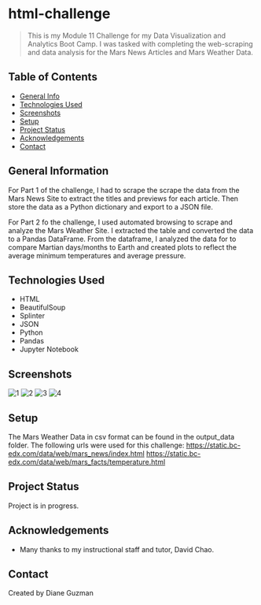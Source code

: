 # html-challenge
> This is my Module 11 Challenge for my Data Visualization and Analytics Boot Camp. I was tasked with completing the web-scraping and data analysis for the Mars News Articles and Mars Weather Data.

## Table of Contents
* [General Info](#general-information)
* [Technologies Used](#technologies-used)
* [Screenshots](#screenshots)
* [Setup](#setup)
* [Project Status](#project-status)
* [Acknowledgements](#acknowledgements)
* [Contact](#contact)


## General Information
For Part 1 of the challenge, I had to scrape the scrape the data from the Mars News Site to extract the titles and previews for each article. Then store the data as a Python dictionary and export to a JSON file.

For Part 2 fo the challenge, I used automated browsing to scrape and analyze the Mars Weather Site.  I extracted the table and converted the data to a Pandas DataFrame.  From the dataframe, I analyzed the data for to compare Martian days/months to Earth and created plots to reflect the average minimum temperatures and average pressure.


## Technologies Used
- HTML
- BeautifulSoup
- Splinter
- JSON
- Python
- Pandas
- Jupyter Notebook


## Screenshots
![1](https://user-images.githubusercontent.com/117790100/221794349-2e7a726a-11c0-4a1e-9bcb-c6e6f5f4de74.png)
![2](https://user-images.githubusercontent.com/117790100/221794350-0ff4ea7d-c3e4-409e-97cc-831f370a1580.png)
![3](https://user-images.githubusercontent.com/117790100/221794352-394bb982-56a3-4c4e-aba5-9ee3511d3ac9.png)
![4](https://user-images.githubusercontent.com/117790100/221794353-1a4d965c-f516-4cd5-8da4-6284666e14a9.png)


## Setup
The Mars Weather Data in csv format can be found in the output_data folder.  The following urls were used for this challenge:
https://static.bc-edx.com/data/web/mars_news/index.html
https://static.bc-edx.com/data/web/mars_facts/temperature.html


## Project Status
Project is in progress.


## Acknowledgements
- Many thanks to my instructional staff and tutor, David Chao.


## Contact
Created by Diane Guzman


